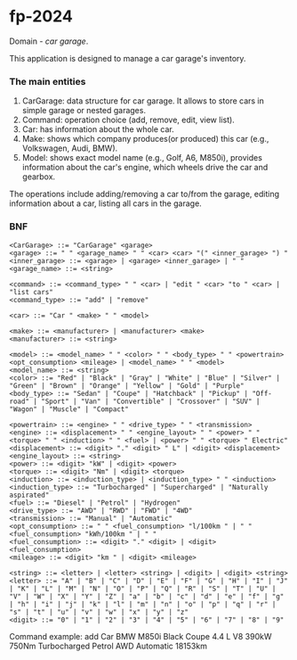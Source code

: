 # fp-2024

Domain - *car garage*.

This application is designed to manage a car garage's inventory.

### The main entities
1. CarGarage: data structure for car garage. It allows to store cars in simple garage or nested garages.
1. Command: operation choice (add, remove, edit, view list).
1. Car: has information about the whole car.
1. Make: shows which company produces(or produced) this car (e.g., Volkswagen, Audi, BMW).
1. Model: shows exact model name (e.g., Golf, A6, M850i), provides information about the car's engine, which wheels drive the car and gearbox.

The operations include adding/removing a car to/from the garage, editing information about a car, listing all cars in the garage. 

### BNF

```
<CarGarage> ::= "CarGarage" <garage>
<garage> ::= " " <garage_name> " " <car> <car> "(" <inner_garage> ") "
<inner_garage> ::= <garage> | <garage> <inner_garage> | " "
<garage_name> ::= <string>

<command> ::= <command_type> " " <car> | "edit " <car> "to " <car> | "list cars"
<command_type> ::= "add" | "remove"

<car> ::= "Car " <make> " " <model>

<make> ::= <manufacturer> | <manufacturer> <make>
<manufacturer> ::= <string>

<model> ::= <model_name> " " <color> " " <body_type> " " <powertrain> <opt_consumption> <mileage> | <model_name> " " <model>
<model_name> ::= <string>
<color> ::= "Red" | "Black" | "Gray" | "White" | "Blue" | "Silver" | "Green" | "Brown" | "Orange" | "Yellow" | "Gold" | "Purple"
<body_type> ::= "Sedan" | "Coupe" | "Hatchback" | "Pickup" | "Off-road" | "Sport" | "Van" | "Convertible" | "Crossover" | "SUV" | "Wagon" | "Muscle" | "Compact" 

<powertrain> ::= <engine> " " <drive_type> " " <transmission>
<engine> ::= <displacement> " " <engine_layout> " " <power> " " <torque> " " <induction> " " <fuel> | <power> " " <torque> " Electric"
<displacement> ::= <digit> "." <digit> " L" | <digit> <displacement>
<engine_layout> ::= <string>
<power> ::= <digit> "kW" | <digit> <power>
<torque> ::= <digit> "Nm" | <digit> <torque>
<induction> ::= <induction_type> | <induction_type> " " <induction>
<induction_type> ::= "Turbocharged" | "Supercharged" | "Naturally aspirated"
<fuel> ::= "Diesel" | "Petrol" | "Hydrogen"
<drive_type> ::= "AWD" | "RWD" | "FWD" | "4WD"
<transmission> ::= "Manual" | "Automatic"
<opt_consumption> ::= " " <fuel_consumption> "l/100km " | " " <fuel_consumption> "kWh/100km " | " "
<fuel_consumption> ::= <digit> "." <digit> | <digit> <fuel_consumption>
<mileage> ::= <digit> "km " | <digit> <mileage>

<string> ::= <letter> | <letter> <string> | <digit> | <digit> <string>
<letter> ::= "A" | "B" | "C" | "D" | "E" | "F" | "G" | "H" | "I" | "J" | "K" | "L" | "M" | "N" | "O" | "P" | "Q" | "R" | "S" | "T" | "U" | "V" | "W" | "X" | "Y" | "Z" | "a" | "b" | "c" | "d" | "e" | "f" | "g" | "h" | "i" | "j" | "k" | "l" | "m" | "n" | "o" | "p" | "q" | "r" | "s" | "t" | "u" | "v" | "w" | "x" | "y" | "z"
<digit> ::= "0" | "1" | "2" | "3" | "4" | "5" | "6" | "7" | "8" | "9"

```
Command example:
add Car BMW M850i Black Coupe 4.4 L V8 390kW 750Nm Turbocharged Petrol AWD Automatic 18153km 